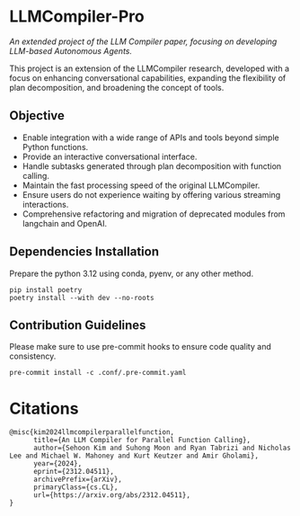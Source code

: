 # LLMCompiler-Pro
_An extended project of the LLM Compiler paper, focusing on developing LLM-based Autonomous Agents._

This project is an extension of the LLMCompiler research, developed with a focus on enhancing conversational capabilities, expanding the flexibility of plan decomposition, and broadening the concept of tools.

## Objective
- Enable integration with a wide range of APIs and tools beyond simple Python functions.
- Provide an interactive conversational interface. 
- Handle subtasks generated through plan decomposition with function calling.
- Maintain the fast processing speed of the original LLMCompiler.
- Ensure users do not experience waiting by offering various streaming interactions.
- Comprehensive refactoring and migration of deprecated modules from langchain and OpenAI.


## Dependencies Installation
Prepare the python 3.12 using conda, pyenv, or any other method.

```shell
pip install poetry
poetry install --with dev --no-roots
```


## Contribution Guidelines
Please make sure to use pre-commit hooks to ensure code quality and consistency.
```shell
pre-commit install -c .conf/.pre-commit.yaml
```

# Citations
```
@misc{kim2024llmcompilerparallelfunction,
      title={An LLM Compiler for Parallel Function Calling}, 
      author={Sehoon Kim and Suhong Moon and Ryan Tabrizi and Nicholas Lee and Michael W. Mahoney and Kurt Keutzer and Amir Gholami},
      year={2024},
      eprint={2312.04511},
      archivePrefix={arXiv},
      primaryClass={cs.CL},
      url={https://arxiv.org/abs/2312.04511}, 
}
```
